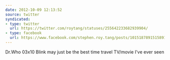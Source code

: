 ```yaml
---
date: 2012-10-09 12:13:52
source: twitter
syndicated:
- type: twitter
  url: https://twitter.com/roytang/statuses/255642233682939904/
- type: facebook
  url: https://www.facebook.com/stephen.roy.tang/posts/10151878915158912
---
```


Dr.Who 03x10 Blink may just be the best time travel TV/movie I've ever seen